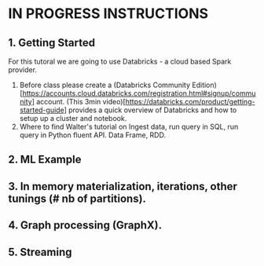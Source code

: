 # IN PROGRESS INSTRUCTIONS

## 1. Getting Started
For this tutoral we are going to use Databricks - a cloud based Spark provider.
  1. Before class please create a (Databricks Community Edition)[https://accounts.cloud.databricks.com/registration.html#signup/community] account.  (This 3min video)[https://databricks.com/product/getting-started-guide] provides a quick overview of Databricks and how to setup up a cluster and notebook.
  2. Where to find Walter's tutorial on Ingest data, run query in SQL, run query in Python fluent API. Data Frame, RDD.

## 2. ML Example


## 3. In memory materialization, iterations, other tunings (# nb of partitions).


## 4. Graph processing (GraphX).
 

## 5. Streaming
